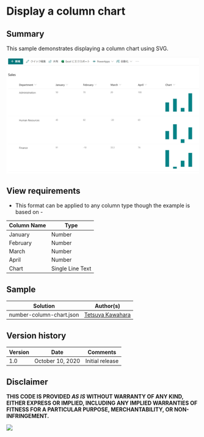 # Display a column chart

## Summary
This sample demonstrates displaying a column chart using SVG.

![screenshot of the sample](./screenshot.png)

## View requirements
- This format can be applied to any column type though the example is based on -

Column Name   |Type
--------------|--------------
January       | Number
February      | Number
March         | Number
April         | Number
Chart         | Single Line Text

## Sample

Solution                 |Author(s)
-------------------------|---------------------------
number-column-chart.json |  [Tetsuya Kawahara](https://twitter.com/techan_k)

## Version history

Version |Date             |Comments
--------|-----------------|--------
1.0     |October 10, 2020 |Initial release


## Disclaimer
**THIS CODE IS PROVIDED *AS IS* WITHOUT WARRANTY OF ANY KIND, EITHER EXPRESS OR IMPLIED, INCLUDING ANY IMPLIED WARRANTIES OF FITNESS FOR A PARTICULAR PURPOSE, MERCHANTABILITY, OR NON-INFRINGEMENT.**

<img src="https://telemetry.sharepointpnp.com/sp-dev-list-formatting/column-samples/number-column-chart" />
